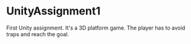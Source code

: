 # UnityAssignment1
First Unity assignment. It's a 3D platform game. The player has to avoid traps and reach the goal.
